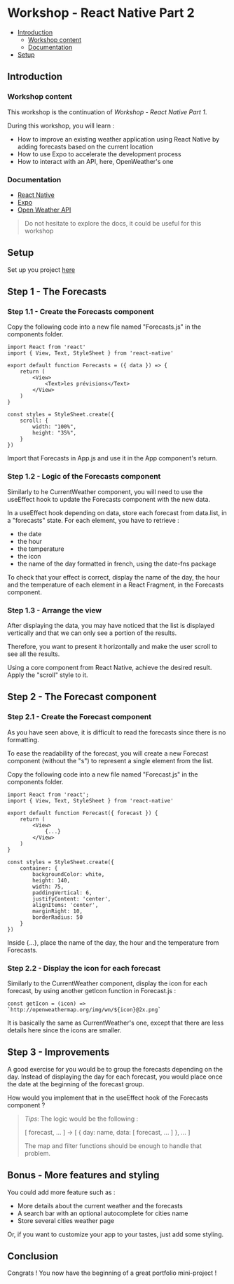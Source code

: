 # Workshop - React Native Part 2

- [Introduction](#introduction)
  - [Workshop content](#workshop-content)
  - [Documentation](#documentation)
- [Setup](#setup)

## Introduction

### Workshop content

This workshop is the continuation of *Workshop - React Native Part 1*.

During this workshop, you will learn :

- How to improve an existing weather application using React Native by adding forecasts based on the current location
- How to use Expo to accelerate the development process
- How to interact with an API, here, OpenWeather's one

### Documentation

- [React Native](https://reactnative.dev/docs/getting-started)
- [Expo](https://docs.expo.dev/)
- [Open Weather API](https://openweathermap.org/api)

> Do not hesitate to explore the docs, it could be useful for this workshop

## Setup

Set up you project [here](SETUP.md)

## Step 1 - The Forecasts

### Step 1.1 - Create the Forecasts component

Copy the following code into a new file named "Forecasts.js" in the components folder.

    import React from 'react'
    import { View, Text, StyleSheet } from 'react-native'

    export default function Forecasts = ({ data }) => {
        return (
            <View>
                <Text>les prévisions</Text>
            </View>
        )
    }

    const styles = StyleSheet.create({
        scroll: {
            width: "100%",
            height: "35%",
        }
    })

Import that Forecasts in App.js and use it in the App component's return.

### Step 1.2 - Logic of the Forecasts component

Similarly to he CurrentWeather component, you will need to use the useEffect hook to update the Forecasts component with the new data.

In a useEffect hook depending on data, store each forecast from data.list, in a "forecasts" state.
For each element, you have to retrieve :

- the date
- the hour
- the temperature
- the icon
- the name of the day formatted in french, using the date-fns package

To check that your effect is correct, display the name of the day, the hour and the temperature of each element in a React Fragment, in the Forecasts component.

### Step 1.3 - Arrange the view

After displaying the data, you may have noticed that the list is displayed vertically and that we can only see a portion of the results.

Therefore, you want to present it horizontally and make the user scroll to see all the results.

Using a core component from React Native, achieve the desired result. Apply the "scroll" style to it.

## Step 2 - The Forecast component

### Step 2.1 - Create the Forecast component

As you have seen above, it is difficult to read the forecasts since there is no formatting.

To ease the readability of the forecast, you will create a new Forecast component (without the "s") to represent a single element from the list.

Copy the following code into a new file named "Forecast.js" in the components folder.

    import React from 'react';
    import { View, Text, StyleSheet } from 'react-native'

    export default function Forecast({ forecast }) {
        return (
            <View>
                {...}
            </View>
        )
    }

    const styles = StyleSheet.create({
        container: {
            backgroundColor: white,
            height: 140,
            width: 75,
            paddingVertical: 6,
            justifyContent: 'center',
            alignItems: 'center',
            marginRight: 10,
            borderRadius: 50
        }
    })

Inside {...}, place the name of the day, the hour and the temperature from Forecasts.

### Step 2.2 - Display the icon for each forecast

Similarly to the CurrentWeather component, display the icon for each forecast, by using another getIcon function in Forecast.js :

    const getIcon = (icon) => `http://openweathermap.org/img/wn/${icon}@2x.png`

It is basically the same as CurrentWeather's one, except that there are less details here since the icons are smaller.

## Step 3 - Improvements

A good exercise for you would be to group the forecasts depending on the day. Instead of displaying the day for each forecast, you would place once the date at the beginning of the forecast group.

How would you implement that in the useEffect hook of the Forecasts component ?

> *Tips*: The logic would be the following :
>
> [ forecast, ... ] -> [ { day: name, data: [ forecast, ... ] }, ... ]
>
> The map and filter functions should be enough to handle that problem.

## Bonus - More features and styling

You could add more feature such as :

- More details about the current weather and the forecasts
- A search bar with an optional autocomplete for cities name
- Store several cities weather page

Or, if you want to customize your app to your tastes, just add some styling.

## Conclusion

Congrats ! You now have the beginning of a great portfolio mini-project !

